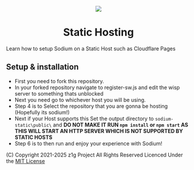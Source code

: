 <div>
  <p align="center">
    <img src="./sodium-static/public/sodium.png">
  </p>
  <h1 align="center">Static Hosting</h1>
</div>

Learn how to setup Sodium on a Static Host such as Cloudflare Pages

## Setup & installation

- First you need to fork this repository.
- In your forked repository navigate to register-sw.js and edit the wisp server to something thats unblocked
- Next you need go to whichever host you will be using.
- Step 4 is to Select the repository that you are gonna be hosting (Hopefully its sodium!)
- Next if your Host supports this Set the output directory to `sodium-static\public\` and **DO NOT MAKE IT RUN `npm install` or `npm start` AS THIS WILL START AN HTTP SERVER WHICH IS NOT SUPPORTED BY STATIC HOSTS**
- Step 6 is to then run and enjoy your experience with Sodium!

(C) Copyright 2021-2025 z1g Project All Rights Reserved
Licenced Under the [MIT License](https://github.com/z1g-project/sodium/blob/master/LICENSE.txt)
